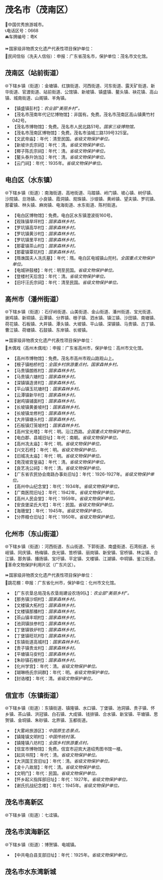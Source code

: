 # 茂名市（茂南区）  
🏅中国优秀旅游城市。  
📞电话区号：0668  
🚘车牌编号：粤K  
  
⏩国家级非物质文化遗产代表性项目保护单位：  
🔸民间信俗（冼夫人信俗）：申报：广东省茂名市，保护单位：茂名市文化馆。  

## 茂南区（站前街道）  
🌐下辖乡镇（街道）：金塘镇、红旗街道、河西街道、河东街道、露天矿街道、新华街道、官渡街道、站前街道、公馆镇、新坡镇、镇盛镇、鳌头镇、袂花镇、高山镇、城南街道、山阁镇、羊角镇。  
  
* 【镇盛镇彭村】：*农业部“美丽乡村”。*  
* 【茂名市茂南年代记忆博物馆】：非国有。免费。茂名市茂南区高山镇黄竹村042号。  
* 【茂名市博物馆】：免费。茂名市人民北路51号。*国家三级博物馆。*  
* 【茂名市茂南区博物馆】：免费。茂名市油城三路139号325室。    
* 【文武帝庙】：年代：清至民国。*省级文物保护单位。*  
* 【新坡许氏宗祠】：年代：清。*省级文物保护单位。*  
* 【椰子陈氏宗祠】：年代：清。*省级文物保护单位。*  
* 【鳌头泰升饷当】：年代：清。*省级文物保护单位。*  
* 【云门祠】：年代：1935年。*省级文物保护单位。*  

## 电白区（水东镇）  
🌐下辖乡镇（街道）：南海街道、高地街道、马踏镇、岭门镇、坡心镇、树仔镇、沙院镇、旦场镇、小良镇、霞洞镇、观珠镇、沙琅镇、黄岭镇、望夫镇、罗坑镇、那霍镇、林头镇、麻岗镇、电海街道、水东街道、陈村街道。  
  
* 【电白区博物馆】：免费。电白区水东镇澄波街160号。  
* 【观珠镇旱坪村】：*国家森林乡村。*  
* 【罗坑镇高华村】：*国家森林乡村。*  
* 【罗坑镇黄沙村】：*国家森林乡村。*  
* 【罗坑镇里平村】：*国家森林乡村。*  
* 【那霍镇茶山村】：*国家森林乡村。*  
* 【那霍镇覃坑村】：*国家森林乡村。*  
* 【隋谯国夫人冼氏墓】：年代：隋。电白区电城镇山兜村。*全国重点文物保护单位。*    
* 【电城钟鼓楼】：年代：明至民国。*省级文物保护单位。*  
* 【登楼村天后宫】：年代：清。*省级文物保护单位。*  
* 【旧圩汪氏宗祠】：年代：清至民国。*省级文物保护单位。*  

## 高州市（潘州街道）  
🌐下辖乡镇（街道）：石仔岭街道、山美街道、金山街道、潘州街道、宝光街道、谢鸡镇、新垌镇、云潭镇、分界镇、根子镇、泗水镇、镇江镇、沙田镇、南塘镇、荷花镇、石板镇、大井镇、潭头镇、大坡镇、平山镇、深镇镇、马贵镇、古丁镇、曹江镇、荷塘镇、石鼓镇、东岸镇、长坡镇。  
  
⏩国家级非物质文化遗产代表性项目保护单位：  
🔸木偶戏（高州木偶戏）：申报：广东省高州市，保护单位：高州市文化馆。  
  
* 【高州市博物馆】：免费。茂名市高州市观山路观山上。  
* 【根子镇柏桥村】：*全国乡村旅游重点村。国家森林乡村。*  
* 【马贵镇朗练村】：*国家森林乡村。*  
* 【马贵镇六塘村】：*国家森林乡村。*  
* 【深镇镇造贤村】：*国家森林乡村。*  
* 【平山镇玉坑塘村】：*国家森林乡村。*  
* 【云潭镇新华村】：*国家森林乡村。*  
* 【谢鸡镇铺面村】：*国家森林乡村。*  
* 【长坡镇黄姜坡村】：*国家森林乡村。*  
* 【长坡镇龙修村】：*国家森林乡村。*  
* 【大井镇塘头村】：*国家森林乡村。*  
* 【石板镇灯笼坡村】：*国家森林乡村。*  
* 【高州宝光塔】：年代：明。沿江西路。*全国重点文物保护单位。*    
* 【电白郡、县城旧址】：年代：南朝。*省级文物保护单位。*  
* 【高州冼太庙】：年代：明。*省级文物保护单位。*  
* 【兴文石桥】：年代：明。*省级文物保护单位。*  
* 【旧城冼太庙】：年代：明。*省级文物保护单位。*  
* 【南茂坡宫皇庙】：年代：清。*省级文物保护单位。*  
* 【良艺冼公祠】：年代：清。*省级文物保护单位。*  
* 【广东省农民协会南路办事处旧址】：年代：1926-1927年。*省级文物保护单位。*  
* 【高州中山纪念堂】：年代：1934年。*省级文物保护单位。*  
* 【广南医院旧址】：年代：1942年。*省级文物保护单位。*  
* 【高州人民会堂】：年代：1959年。*省级文物保护单位。*  
* 【安良堡梁氏大宅】：年代：民国。*省级文物保护单位。*  
* 【海珊堂】：年代：1945年。*省级文物保护单位。*  
* 【分界粮仓旧址】：年代：1950年。*省级文物保护单位。*  

## 化州市（东山街道）  
🌐下辖乡镇（街道）：河西街道、东山街道、下郭街道、南盛街道、石湾街道、长岐镇、同庆镇、杨梅镇、良光镇、笪桥镇、丽岗镇、新安镇、官桥镇、林尘镇、合江镇、那务镇、播扬镇、宝圩镇、平定镇、文楼镇、江湖镇、中垌镇、鉴江街道。  
🚩革命文物保护利用片区（广东片区）。  
  
⏩国家级非物质文化遗产代表性项目保护单位：  
🔸跳花棚：申报：广东省化州市，保护单位：化州市文化馆。  
  
* 【广东农垦总局茂名农垦局建设农场9队】：*农业部“美丽乡村”。*  
* 【那务镇沙垌村】：*国家森林乡村。*  
* 【文楼镇大柘村】：*国家森林乡村。*  
* 【文楼镇那播村】：*国家森林乡村。*  
* 【茶山镇丰垌村】：*国家森林乡村。*  
* 【池洞镇扶参村】：*国家森林乡村。*  
* 【丁堡镇铁炉村】：*国家森林乡村。*  
* 【丁堡镇旺坑村】：*国家森林乡村。*  
* 【东镇街道高城村】：*国家森林乡村。*  
* 【贵子镇贵龙村】：*国家森林乡村。*  
* 【平塘镇马安村】：*国家森林乡村。*  
* 【朱砂镇石根村】：*国家森林乡村。*    
* 【化州学宫】：年代：清。*省级文物保护单位。*  
* 【瑚琳杨氏宗祠群】：年代：明。*省级文物保护单位。*  
* 【封诰楼】：年代：清。*省级文物保护单位。*  

## 信宜市（东镇街道）  
🌐下辖乡镇（街道）：东镇街道、镇隆镇、水口镇、丁堡镇、池洞镇、贵子镇、怀乡镇、茶山镇、洪冠镇、白石镇、大成镇、钱排镇、合水镇、新宝镇、平塘镇、思贺镇、金垌镇、朱砂镇、北界镇、玉都街道。  
  
* 【大雾岭旅游区】：*中国原生态景点。*  
* 【镇隆镇文明村】：*中国传统村落。*  
* 【镇隆镇八坊村】：*全国乡村旅游重点村。*  
* 【信宜市博物馆】：免费。信宜市迎宾大道绍秀图书馆一楼。    
* 【起凤书院】：年代：清。*省级文物保护单位。*  
* 【大洪国王宫旧址】：年代：清。*省级文物保护单位。*  
* 【凌十八故居】：年代：清。*省级文物保护单位。*  
* 【文明门】：年代：民国。*省级文物保护单位。*  
* 【怀乡起义指挥部旧址】：年代：1927年。*省级文物保护单位。*  
* 【谢氏抗战纪念楼】：年代：1945年。*省级文物保护单位。*  
  
## 茂名市高新区  
🌐下辖乡镇（街道）：七迳镇。  

## 茂名市滨海新区  
🌐下辖乡镇（街道）：博贺镇、电城镇。    
  
* 【中共电白县支部旧址】：年代：1925年。*省级文物保护单位。*   

## 茂名市水东湾新城  